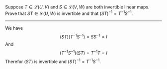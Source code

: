 Suppose $T \in \mathcal L(U,V)$ and $S \in \mathcal L(V,W)$ are both invertible linear maps. Prove that $ST \in \mathcal L(U,W)$ is invertible and that $(ST)^{-1} = T^{-1}S^{-1}$.

---

We have
$$
(ST)(T^{-1}S^{-1}) = SS^{-1} = I
$$
And
$$
(T^{-1}S^{-1})(ST) = T^{-1}T = I
$$
Therefor $(ST)$ is invertible and $(ST)^{-1} = T^{-1}S^{-1}$.